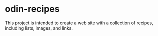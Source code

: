 # odin-recipes
This project is intended to create a web site with a collection of recipes, including lists, images, and links.
